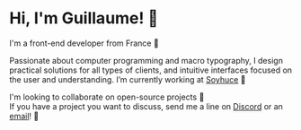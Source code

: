 # Hi, I'm Guillaume! 👋

I'm a front-end developer from France 🥖

Passionate about computer programming and macro typography, I design practical solutions for all types of clients, and intuitive interfaces focused on the user and understanding. I’m currently working at <a href="https://soyhuce.fr" target="_blank" rel="nofollow">Soyhuce</a> 🚀

I'm looking to collaborate on open-source projects 🤝\
If you have a project you want to discuss, send me a line on <a href="https://discordapp.com/users/305792870336430080" target="_blank" rel="nofollow">Discord</a> or an <a href="mailto:hello@guillaumecatel.com">email</a>! 💬
